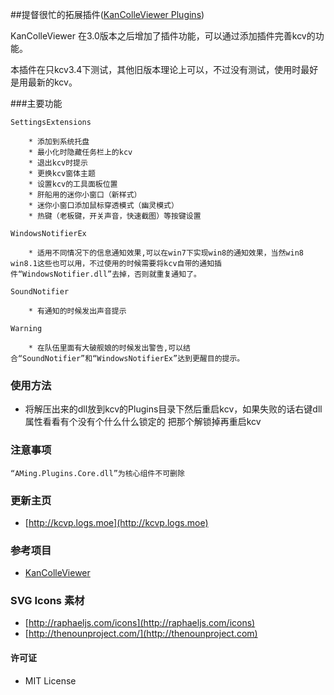 ##提督很忙的拓展插件([KanColleViewer Plugins](http://kcvp.logs.moe))

KanColleViewer 在3.0版本之后增加了插件功能，可以通过添加插件完善kcv的功能。

本插件在只kcv3.4下测试，其他旧版本理论上可以，不过没有测试，使用时最好是用最新的kcv。


###主要功能 

	SettingsExtensions

		* 添加到系统托盘
		* 最小化时隐藏任务栏上的kcv
		* 退出kcv时提示
		* 更换kcv窗体主题
		* 设置kcv的工具面板位置
		* 肝船用的迷你小窗口（新样式）
		* 迷你小窗口添加鼠标穿透模式（幽灵模式）
		* 热键（老板键，开关声音，快速截图）等按键设置

	WindowsNotifierEx

		* 适用不同情况下的信息通知效果,可以在win7下实现win8的通知效果，当然win8 win8.1这些也可以用，不过使用的时候需要将kcv自带的通知插件“WindowsNotifier.dll”去掉，否则就重复通知了。

	SoundNotifier

		* 有通知的时候发出声音提示

	Warning

		* 在队伍里面有大破舰娘的时候发出警告,可以结合“SoundNotifier”和“WindowsNotifierEx”达到更醒目的提示。


### 使用方法

* 将解压出来的dll放到kcv的Plugins目录下然后重启kcv，如果失败的话右键dll属性看看有个没有个什么什么锁定的 把那个解锁掉再重启kcv

### 注意事项

	“AMing.Plugins.Core.dll”为核心组件不可删除

### 更新主页

* [http://kcvp.logs.moe](http://kcvp.logs.moe)

### 参考项目

* [KanColleViewer](https://github.com/Grabacr07/KanColleViewer)

### SVG Icons 素材

* [http://raphaeljs.com/icons](http://raphaeljs.com/icons)
* [http://thenounproject.com/](http://thenounproject.com)


#### 许可证

* MIT License
